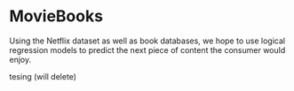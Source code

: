 # MovieBooks
Using the Netflix dataset as well as book databases, we hope to use logical regression models to predict the next piece of content the consumer would enjoy.

tesing (will delete)

